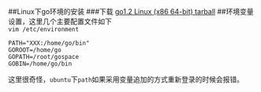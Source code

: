 ##Linux下go环境的安装
###下载
[go1.2 Linux (x86 64-bit) tarball](http://go.googlecode.com/files/go1.2.linux-amd64.tar.gz)
##环境变量设置，这里几个主要配置文件如下  
`vim /etc/environment`
```
PATH="XXX:/home/go/bin"
GOROOT=/home/go
GOPATH=/root/gospace
GOBIN=/home/go/bin
```
这里很奇怪，`ubuntu`下`path`如果采用变量追加的方式重新登录的时候会报错。
